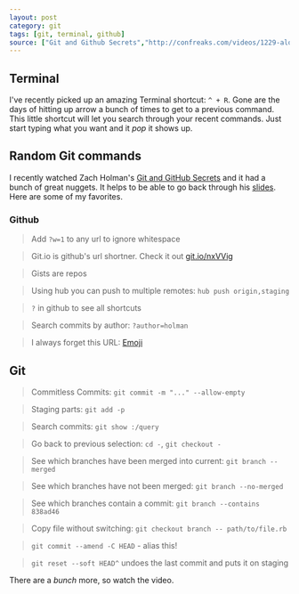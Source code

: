 ```yaml
---
layout: post
category: git
tags: [git, terminal, github]
source: ["Git and Github Secrets","http://confreaks.com/videos/1229-aloharuby2012-git-and-github-secrets"]
---
```


## Terminal

I've recently picked up an amazing Terminal shortcut: `^ + R`. Gone are the days of hitting up arrow a bunch of times to get to a previous command. This little shortcut will let you search through your recent commands. Just start typing what you want and it *pop* it shows up.

## Random Git commands

I recently watched Zach Holman's [Git and GitHub Secrets](http://confreaks.com/videos/1229-aloharuby2012-git-and-github-secrets) and it had a bunch of great nuggets. It helps to be able to go back through his [slides](https://speakerdeck.com/holman/git-and-github-secrets). Here are some of my favorites.

### Github

> Add `?w=1` to any url to ignore whitespace

> Git.io is github's url shortner. Check it out [git.io/nxVVig](git.io/nxVVig)

> Gists are repos

> Using hub you can push to multiple remotes: `hub push origin,staging`

> `?` in github to see all shortcuts

> Search commits by author: `?author=holman`

> I always forget this URL: [Emoji](http://www.emoji-cheat-sheet.com)

## Git

> Commitless Commits: `git commit -m "..." --allow-empty`

> Staging parts: `git add -p`

> Search commits: `git show :/query`

> Go back to previous selection: `cd -`, `git checkout -` 

> See which branches have been merged into current: `git branch --merged`

> See which branches have not been merged: `git branch --no-merged`

> See which branches contain a commit: `git branch --contains 838ad46`

> Copy file without switching: `git checkout branch -- path/to/file.rb`

> `git commit --amend -C HEAD` - alias this!

> `git reset --soft HEAD^` undoes the last commit and puts it on staging

There are a _bunch_ more, so watch the video.

